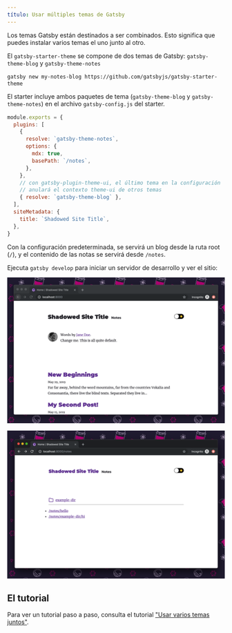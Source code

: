 ```yaml
---
título: Usar múltiples temas de Gatsby
---
```


Los temas Gatsby están destinados a ser combinados. Esto significa que puedes instalar varios temas el uno junto al otro.

El `gatsby-starter-theme` se compone de dos temas de Gatsby: `gatsby-theme-blog` y `gatsby-theme-notes`

```shell
gatsby new my-notes-blog https://github.com/gatsbyjs/gatsby-starter-theme
```

El starter incluye ambos paquetes de tema (`gatsby-theme-blog` y `gatsby-theme-notes`) en el archivo `gatsby-config.js` del starter.

```javascript:title=gatsby-config.js
module.exports = {
  plugins: [
    {
      resolve: `gatsby-theme-notes`,
      options: {
        mdx: true,
        basePath: `/notes`,
      },
    },
    // con gatsby-plugin-theme-ui, el último tema en la configuración
    // anulará el contexto theme-ui de otros temas
    { resolve: `gatsby-theme-blog` },
  ],
  siteMetadata: {
    title: `Shadowed Site Title`,
  },
}
```

Con la configuración predeterminada, se servirá un blog desde la ruta root (`/`), y el contenido de las notas se servirá desde `/notes`.

Ejecuta `gatsby develop` para iniciar un servidor de desarrollo y ver el sitio:

![The homepage of the site created by gatsby-theme-starter](../images/gatsby-theme-starter-home.png)

![The `notes` route of a site created by gatsby-theme starter](../images/gatsby-theme-starter-notes.png)

## El tutorial

Para ver un tutorial paso a paso, consulta el tutorial ["Usar varios temas juntos"](/tutorial/using-multiple-themes-together).

